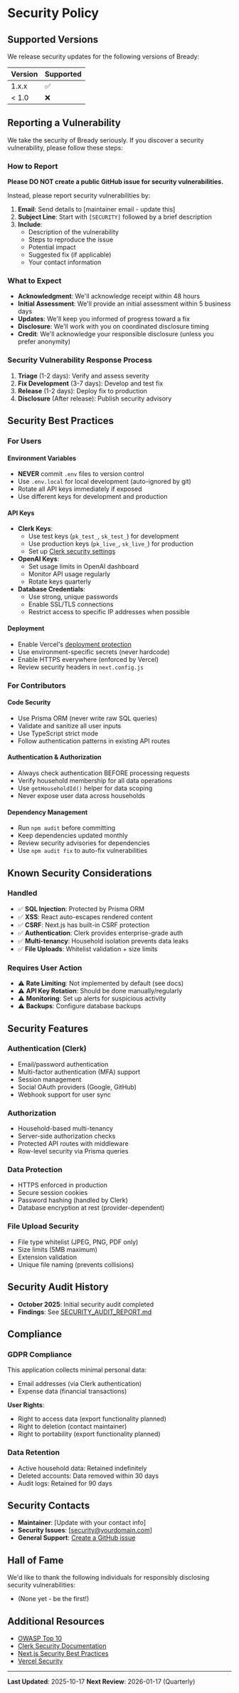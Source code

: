 # Security Policy

## Supported Versions

We release security updates for the following versions of Bready:

| Version | Supported          |
| ------- | ------------------ |
| 1.x.x   | :white_check_mark: |
| < 1.0   | :x:                |

## Reporting a Vulnerability

We take the security of Bready seriously. If you discover a security vulnerability, please follow these steps:

### How to Report

**Please DO NOT create a public GitHub issue for security vulnerabilities.**

Instead, please report security vulnerabilities by:

1. **Email**: Send details to [maintainer email - update this]
2. **Subject Line**: Start with `[SECURITY]` followed by a brief description
3. **Include**:
   - Description of the vulnerability
   - Steps to reproduce the issue
   - Potential impact
   - Suggested fix (if applicable)
   - Your contact information

### What to Expect

- **Acknowledgment**: We'll acknowledge receipt within 48 hours
- **Initial Assessment**: We'll provide an initial assessment within 5 business days
- **Updates**: We'll keep you informed of progress toward a fix
- **Disclosure**: We'll work with you on coordinated disclosure timing
- **Credit**: We'll acknowledge your responsible disclosure (unless you prefer anonymity)

### Security Vulnerability Response Process

1. **Triage** (1-2 days): Verify and assess severity
2. **Fix Development** (3-7 days): Develop and test fix
3. **Release** (1-2 days): Deploy fix to production
4. **Disclosure** (After release): Publish security advisory

## Security Best Practices

### For Users

#### Environment Variables
- **NEVER** commit `.env` files to version control
- Use `.env.local` for local development (auto-ignored by git)
- Rotate all API keys immediately if exposed
- Use different keys for development and production

#### API Keys
- **Clerk Keys**:
  - Use test keys (`pk_test_`, `sk_test_`) for development
  - Use production keys (`pk_live_`, `sk_live_`) for production
  - Set up [Clerk security settings](https://clerk.com/docs/security)
- **OpenAI Keys**:
  - Set usage limits in OpenAI dashboard
  - Monitor API usage regularly
  - Rotate keys quarterly
- **Database Credentials**:
  - Use strong, unique passwords
  - Enable SSL/TLS connections
  - Restrict access to specific IP addresses when possible

#### Deployment
- Enable Vercel's [deployment protection](https://vercel.com/docs/security/deployment-protection)
- Use environment-specific secrets (never hardcode)
- Enable HTTPS everywhere (enforced by Vercel)
- Review security headers in `next.config.js`

### For Contributors

#### Code Security
- Use Prisma ORM (never write raw SQL queries)
- Validate and sanitize all user inputs
- Use TypeScript strict mode
- Follow authentication patterns in existing API routes

#### Authentication & Authorization
- Always check authentication BEFORE processing requests
- Verify household membership for all data operations
- Use `getHouseholdId()` helper for data scoping
- Never expose user data across households

#### Dependency Management
- Run `npm audit` before committing
- Keep dependencies updated monthly
- Review security advisories for dependencies
- Use `npm audit fix` to auto-fix vulnerabilities

## Known Security Considerations

### Handled
- ✅ **SQL Injection**: Protected by Prisma ORM
- ✅ **XSS**: React auto-escapes rendered content
- ✅ **CSRF**: Next.js has built-in CSRF protection
- ✅ **Authentication**: Clerk provides enterprise-grade auth
- ✅ **Multi-tenancy**: Household isolation prevents data leaks
- ✅ **File Uploads**: Whitelist validation + size limits

### Requires User Action
- ⚠️ **Rate Limiting**: Not implemented by default (see docs)
- ⚠️ **API Key Rotation**: Should be done manually/regularly
- ⚠️ **Monitoring**: Set up alerts for suspicious activity
- ⚠️ **Backups**: Configure database backups

## Security Features

### Authentication (Clerk)
- Email/password authentication
- Multi-factor authentication (MFA) support
- Session management
- Social OAuth providers (Google, GitHub)
- Webhook support for user sync

### Authorization
- Household-based multi-tenancy
- Server-side authorization checks
- Protected API routes with middleware
- Row-level security via Prisma queries

### Data Protection
- HTTPS enforced in production
- Secure session cookies
- Password hashing (handled by Clerk)
- Database encryption at rest (provider-dependent)

### File Upload Security
- File type whitelist (JPEG, PNG, PDF only)
- Size limits (5MB maximum)
- Extension validation
- Unique file naming (prevents collisions)

## Security Audit History

- **October 2025**: Initial security audit completed
- **Findings**: See [SECURITY_AUDIT_REPORT.md](./SECURITY_AUDIT_REPORT.md)

## Compliance

### GDPR Compliance
This application collects minimal personal data:
- Email addresses (via Clerk authentication)
- Expense data (financial transactions)

**User Rights**:
- Right to access data (export functionality planned)
- Right to deletion (contact maintainer)
- Right to portability (export functionality planned)

### Data Retention
- Active household data: Retained indefinitely
- Deleted accounts: Data removed within 30 days
- Audit logs: Retained for 90 days

## Security Contacts

- **Maintainer**: [Update with your contact info]
- **Security Issues**: [security@yourdomain.com]
- **General Support**: [Create a GitHub issue](https://github.com/milleely/bready/issues)

## Hall of Fame

We'd like to thank the following individuals for responsibly disclosing security vulnerabilities:

- (None yet - be the first!)

## Additional Resources

- [OWASP Top 10](https://owasp.org/www-project-top-ten/)
- [Clerk Security Documentation](https://clerk.com/docs/security)
- [Next.js Security Best Practices](https://nextjs.org/docs/app/building-your-application/configuring/security)
- [Vercel Security](https://vercel.com/docs/security)

---

**Last Updated**: 2025-10-17
**Next Review**: 2026-01-17 (Quarterly)
